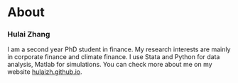 # About


### Hulai Zhang

I am a second year PhD student in finance. My research interests are mainly in corporate finance and climate finance. I use Stata and Python for data analysis, Matlab for simulations. You can check more about me on my website [hulaizh.github.io](hulaizh.github.io).


